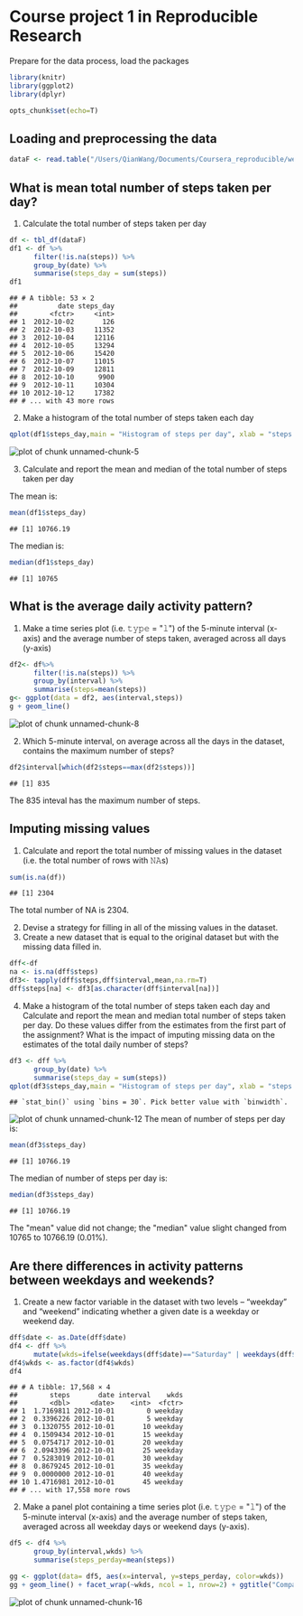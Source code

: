 # Course project 1 in Reproducible Research
Prepare for the data process, load the packages


```r
library(knitr)
library(ggplot2)
library(dplyr)
```


```r
opts_chunk$set(echo=T)
```

## Loading and preprocessing the data


```r
dataF <- read.table("/Users/QianWang/Documents/Coursera_reproducible/week2/activity.csv", header=TRUE, sep=",")
```

## What is mean total number of steps taken per day?
1. Calculate the total number of steps taken per day

```r
df <- tbl_df(dataF)
df1 <- df %>%
      filter(!is.na(steps)) %>%
      group_by(date) %>%
      summarise(steps_day = sum(steps))
df1
```

```
## # A tibble: 53 × 2
##          date steps_day
##        <fctr>     <int>
## 1  2012-10-02       126
## 2  2012-10-03     11352
## 3  2012-10-04     12116
## 4  2012-10-05     13294
## 5  2012-10-06     15420
## 6  2012-10-07     11015
## 7  2012-10-09     12811
## 8  2012-10-10      9900
## 9  2012-10-11     10304
## 10 2012-10-12     17382
## # ... with 43 more rows
```

2. Make a histogram of the total number of steps taken each day


```r
qplot(df1$steps_day,main = "Histogram of steps per day", xlab = "steps per day", ylab = "frequency",binwidth=500)
```

![plot of chunk unnamed-chunk-5](figure/unnamed-chunk-5-1.png)

3. Calculate and report the mean and median of the total number of steps taken per day

The mean is:

```r
mean(df1$steps_day)
```

```
## [1] 10766.19
```
The median is:

```r
median(df1$steps_day)
```

```
## [1] 10765
```

## What is the average daily activity pattern?

1. Make a time series plot (i.e. 𝚝𝚢𝚙𝚎 = "𝚕") of the 5-minute interval (x-axis) and the average number of steps taken, averaged across all days (y-axis)


```r
df2<- df%>%
      filter(!is.na(steps)) %>%
      group_by(interval) %>%
      summarise(steps=mean(steps))
g<- ggplot(data = df2, aes(interval,steps)) 
g + geom_line()
```

![plot of chunk unnamed-chunk-8](figure/unnamed-chunk-8-1.png)

2. Which 5-minute interval, on average across all the days in the dataset, contains the maximum number of steps?


```r
df2$interval[which(df2$steps==max(df2$steps))]
```

```
## [1] 835
```
The 835 inteval has the maximum number of steps.

## Imputing missing values
1. Calculate and report the total number of missing values in the dataset (i.e. the total number of rows with 𝙽𝙰s)


```r
sum(is.na(df))
```

```
## [1] 2304
```
The total number of NA is 2304.

2. Devise a strategy for filling in all of the missing values in the dataset.
3. Create a new dataset that is equal to the original dataset but with the missing data filled in.


```r
dff<-df
na <- is.na(dff$steps)
df3<- tapply(dff$steps,dff$interval,mean,na.rm=T)
dff$steps[na] <- df3[as.character(dff$interval[na])]
```

4. Make a histogram of the total number of steps taken each day and Calculate and report the mean and median total number of steps taken per day.
Do these values differ from the estimates from the first part of the assignment? 
What is the impact of imputing missing data on the estimates of the total daily number of steps?


```r
df3 <- dff %>%
      group_by(date) %>%
      summarise(steps_day = sum(steps))
qplot(df3$steps_day,main = "Histogram of steps per day", xlab = "steps per day", ylab = "frequency")
```

```
## `stat_bin()` using `bins = 30`. Pick better value with `binwidth`.
```

![plot of chunk unnamed-chunk-12](figure/unnamed-chunk-12-1.png)
The mean of number of steps per day is:

```r
mean(df3$steps_day)
```

```
## [1] 10766.19
```
The median of number of steps per day is:

```r
median(df3$steps_day)
```

```
## [1] 10766.19
```

The "mean" value did not change; the "median" value slight changed from 10765 to 10766.19 (0.01%).

## Are there differences in activity patterns between weekdays and weekends?

1. Create a new factor variable in the dataset with two levels – “weekday” and “weekend” indicating whether a given date is a weekday or weekend day.


```r
dff$date <- as.Date(dff$date)
df4 <- dff %>%
      mutate(wkds=ifelse(weekdays(dff$date)=="Saturday" | weekdays(dff$date)=="Sunday","weekend","weekday"))
df4$wkds <- as.factor(df4$wkds)
df4
```

```
## # A tibble: 17,568 × 4
##        steps       date interval    wkds
##        <dbl>     <date>    <int>  <fctr>
## 1  1.7169811 2012-10-01        0 weekday
## 2  0.3396226 2012-10-01        5 weekday
## 3  0.1320755 2012-10-01       10 weekday
## 4  0.1509434 2012-10-01       15 weekday
## 5  0.0754717 2012-10-01       20 weekday
## 6  2.0943396 2012-10-01       25 weekday
## 7  0.5283019 2012-10-01       30 weekday
## 8  0.8679245 2012-10-01       35 weekday
## 9  0.0000000 2012-10-01       40 weekday
## 10 1.4716981 2012-10-01       45 weekday
## # ... with 17,558 more rows
```

2. Make a panel plot containing a time series plot (i.e. 𝚝𝚢𝚙𝚎 = "𝚕") of the 5-minute interval (x-axis) and the average number of steps taken, averaged across all weekday days or weekend days (y-axis).


```r
df5 <- df4 %>%
      group_by(interval,wkds) %>%
      summarise(steps_perday=mean(steps))

gg <- ggplot(data= df5, aes(x=interval, y=steps_perday, color=wkds))
gg + geom_line() + facet_wrap(~wkds, ncol = 1, nrow=2) + ggtitle("Comparison of average steps between weekdays and weekends")
```

![plot of chunk unnamed-chunk-16](figure/unnamed-chunk-16-1.png)










